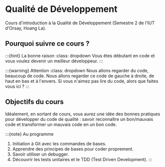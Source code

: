 # Qualité de Développement 

Cours d'introduction à la Qualité de Développement (Semestre 2 de l'IUT d'Orsay, Hoang La).

## Pourquoi suivre ce cours ?

:::{hint} La bonne raison
:class: dropdown
Vous êtes débutant en code et vous voulez devenir un meilleur développeur.
:::

:::{warning} Attention
:class: dropdown
Nous allons regarder du code, beaucoup de code. Nous allons regarder ce code de gauche à droite, de haut en bas et à l'envers. Si vous n'aimez pas lire du code, alors que faites vous ici ?
:::

## Objectifs du cours

Idéalement, en sortant de cours, vous aurez une idée des bonnes pratiques pour développer du code de qualité : savoir reconnaître un bon/mauvais code et transformer un mauvais code en un bon code.

:::{note} Au programme
1. Initiation à Git avec les commandes de bases.
2. Apprendre des principes de bases pour coder proprement. 
3. Savoir utiliser un debugger.
4. Découvrir les tests unitaires et le TDD (Test Driven Development).
:::
